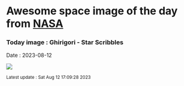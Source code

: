 
# Awesome space image of the day from [NASA](https://api.nasa.gov/)

### Today image : Ghirigori - Star Scribbles
Date : 2023-08-12

![](https://apod.nasa.gov/apod/image/2308/Ghirigori_delBooteCoronaBorealeOfiucoeChiomadiBerenice1024.jpg)

<small>Latest update : Sat Aug 12 17:09:28 2023</small>
        